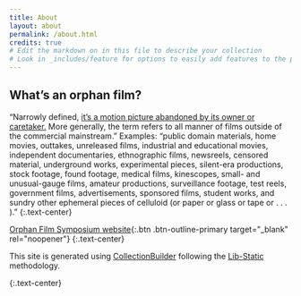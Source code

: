 ```yaml
---
title: About
layout: about
permalink: /about.html
credits: true
# Edit the markdown on in this file to describe your collection
# Look in _includes/feature for options to easily add features to the page
---
```


## What’s an orphan film?

“Narrowly defined, [it’s a motion picture abandoned by its owner or caretaker.](http://www.sc.edu/filmsymposium/orphanfilm.html) More generally, the term refers to all manner of films outside of the commercial mainstream.” Examples: “public domain materials, home movies, outtakes, unreleased films, industrial and educational movies, independent documentaries, ethnographic films, newsreels, censored material, underground works, experimental pieces, silent-era productions, stock footage, found footage, medical films, kinescopes, small- and unusual-gauge films, amateur productions, surveillance footage, test reels, government films, advertisements, sponsored films, student works, and sundry other ephemeral pieces of celluloid (or paper or glass or tape or . . . ).”
{:.text-center}

[Orphan Film Symposium website](https://wp.nyu.edu/orphanfilm/){:.btn .btn-outline-primary target="_blank" rel="noopener"}
{:.text-center}



This site is generated using [CollectionBuilder](https://collectionbuilder.github.io/) following the [Lib-Static](https://lib-static.github.io/) methodology. 

{:.text-center}

